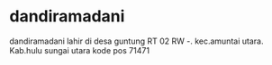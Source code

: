 # dandiramadani
dandiramadani lahir di desa guntung RT 02 RW -. kec.amuntai utara. Kab.hulu sungai utara kode pos 71471
